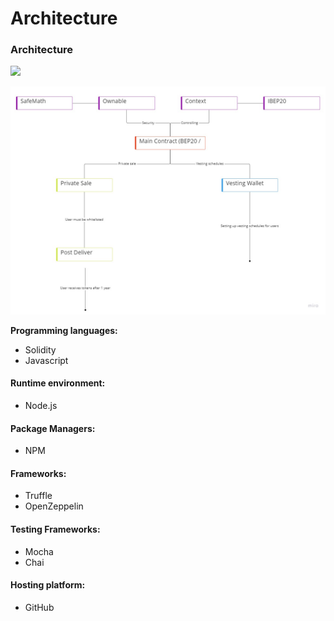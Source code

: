 # Architecture

### Architecture

![](<../../.gitbook/assets/Purple Modern Gradient Steps How To Start A Business Tips Infographic (800 × 700 px).gif>)

![](<../../.gitbook/assets/My First Board (2).jpg>)

**Programming languages:**

* Solidity
* Javascript

#### Runtime environment:

* Node.js

#### Package Managers:

* NPM

#### Frameworks:

* Truffle
* OpenZeppelin

#### Testing Frameworks:

* Mocha
* Chai

#### Hosting platform:

* GitHub
